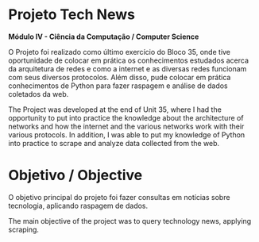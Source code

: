 # Projeto Tech News

**Módulo IV - Ciência da Computação / Computer Science** 

O Projeto foi realizado como último exercício do Bloco 35, onde tive oportunidade de colocar em prática os conhecimentos estudados acerca da arquitetura de redes e como a internet e as diversas redes funcionam com seus diversos protocolos. Além disso, pude colocar em prática conhecimentos de Python para fazer raspagem e análise de dados coletados da web.

The Project was developed at the end of Unit 35, where I had the opportunity to put into practice the knowledge about the architecture of networks and how the internet and the various networks work with their various protocols. In addition, I was able to put my knowledge of Python into practice to scrape and analyze data collected from the web.


# Objetivo / Objective


O objetivo principal do projeto foi fazer consultas em notícias sobre tecnologia, aplicando raspagem de dados.


The main objective of the project was to query technology news, applying scraping.

<!-- Olá, Tryber!

Esse é apenas um arquivo inicial para o README do seu projeto.

É essencial que você preencha esse documento por conta própria, ok?

Não deixe de usar nossas dicas de escrita de README de projetos, e deixe sua criatividade brilhar!

⚠️ IMPORTANTE: você precisa deixar nítido:
- quais arquivos/pastas foram desenvolvidos por você; 
- quais arquivos/pastas foram desenvolvidos por outra pessoa estudante;
- quais arquivos/pastas foram desenvolvidos pela Trybe.

-->
